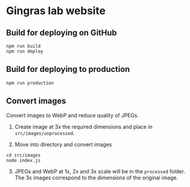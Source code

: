 # Gingras lab website

## Build for deploying on GitHub

```
npm run build
npm run deploy
```

## Build for deploying to production

```
npm run production
```

## Convert images

Convert images to WebP and reduce quality of JPEGs.

1. Create image at 3x the required dimensions and place in `src/images/unprocessed`.

2. Move into directory and convert images
```
cd src/images
node index.js
```

3. JPEGs and WebP at 1x, 2x and 3x scale will be in the `processed` folder. The 3x images
correspond to the dimensions of the original image.